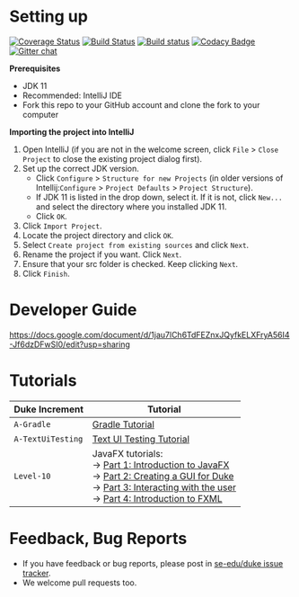 # Setting up

[![Coverage Status](https://coveralls.io/repos/github/AY1920S1-CS2113T-W13-3/main/badge.svg?branch=master)](https://coveralls.io/github/AY1920S1-CS2113T-W13-3/main?branch=master)
[![Build Status](https://travis-ci.org/AY1920S1-CS2113T-W13-3/main.svg?branch=master)](https://travis-ci.org/AY1920S1-CS2113T-W13-3/main)
[![Build status](https://ci.appveyor.com/api/projects/status/4mjh6mbu4s7uy36n/branch/master?svg=true)](https://ci.appveyor.com/project/Jefferson111/main/branch/master)
[![Codacy Badge](https://api.codacy.com/project/badge/Grade/d553600e4c394c78989c71999eb35dcc)](https://www.codacy.com/manual/Jefferson111/main?utm_source=github.com&amp;utm_medium=referral&amp;utm_content=AY1920S1-CS2113T-W13-3/main&amp;utm_campaign=Badge_Grade)
[![Gitter chat](https://badges.gitter.im/se-edu/Lobby.svg)](https://gitter.im/se-edu/Lobby)

**Prerequisites**

* JDK 11
* Recommended: IntelliJ IDE
* Fork this repo to your GitHub account and clone the fork to your computer

**Importing the project into IntelliJ**

1. Open IntelliJ (if you are not in the welcome screen, click `File` > `Close Project` to close the existing project dialog first).
1. Set up the correct JDK version.
   * Click `Configure` > `Structure for new Projects` (in older versions of Intellij:`Configure` > `Project Defaults` > `Project Structure`).
   * If JDK 11 is listed in the drop down, select it. If it is not, click `New...` and select the directory where you installed JDK 11.
   * Click `OK`.
1. Click `Import Project`.
1. Locate the project directory and click `OK`.
1. Select `Create project from existing sources` and click `Next`.
1. Rename the project if you want. Click `Next`.
1. Ensure that your src folder is checked. Keep clicking `Next`.
1. Click `Finish`.

# Developer Guide

https://docs.google.com/document/d/1jau7lCh6TdFEZnxJQyfkELXFryA56I4-Jf6dzDFwSI0/edit?usp=sharing

# Tutorials 

Duke Increment | Tutorial
---------------|---------------
`A-Gradle` | [Gradle Tutorial](tutorials/gradleTutorial.md)
`A-TextUiTesting` | [Text UI Testing Tutorial](tutorials/textUiTestingTutorial.md)
`Level-10` | JavaFX tutorials:<br>→ [Part 1: Introduction to JavaFX][fx1]<br>→ [Part 2: Creating a GUI for Duke][fx2]<br>→ [Part 3: Interacting with the user][fx3]<br>→ [Part 4: Introduction to FXML][fx4]

[fx1]: <tutorials/javaFxTutorialPart1.md>
[fx2]: <tutorials/javaFxTutorialPart2.md>
[fx3]: <tutorials/javaFxTutorialPart3.md>
[fx4]: <tutorials/javaFxTutorialPart4.md>

# Feedback, Bug Reports

* If you have feedback or bug reports, please post in [se-edu/duke issue tracker](https://github.com/se-edu/duke/issues).
* We welcome pull requests too.
